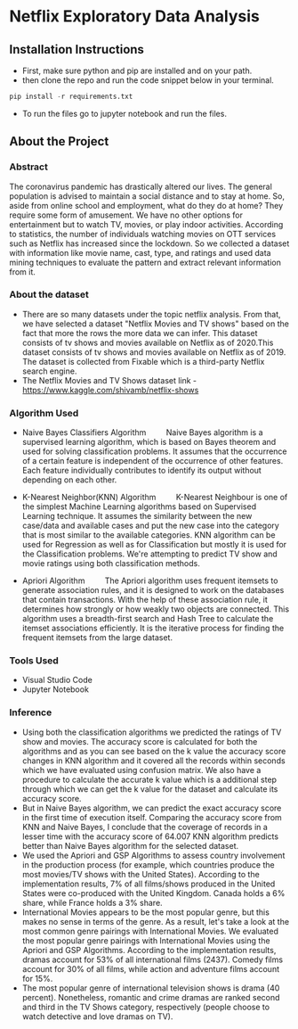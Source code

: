 # Netflix Exploratory Data Analysis

## Installation Instructions

- First, make sure python and pip are installed and on your path.
- then clone the repo and run the code snippet below in your terminal.

```python
pip install -r requirements.txt
```

- To run the files go to jupyter notebook and run the files.

## About the Project

### Abstract

The coronavirus pandemic has drastically altered our lives. The general population is advised to maintain a social distance and to stay at home. So, aside from online school and employment, what do they do at home? They require some form of amusement. We have no other options for entertainment but to watch TV, movies, or play indoor activities. According to statistics, the number of individuals watching movies on OTT services such as Netflix has increased since the lockdown. So we collected a dataset with information like movie name, cast, type, and ratings and used data mining techniques to evaluate the pattern and extract relevant information from it.

### About the dataset

- There are so many datasets under the topic netflix analysis. From that, we have selected a dataset "Netflix Movies and TV shows" based on the fact that more the rows the more data we can infer. This dataset consists of tv shows and movies available on Netflix as of 2020.This dataset consists of tv shows and movies available on Netflix as of 2019. The dataset is collected from Fixable which is a third-party Netflix search engine.
- The Netflix Movies and TV Shows dataset link - <https://www.kaggle.com/shivamb/netflix-shows>

### Algorithm Used

- Naive Bayes Classifiers Algorithm
  &emsp;&emsp; Naive Bayes algorithm is a supervised learning algorithm, which is based on Bayes theorem and used for solving classification problems. It assumes that the occurrence of a certain feature is independent of the occurrence of other features. Each feature individually contributes to identify its output without depending on each other.

- K-Nearest Neighbor(KNN) Algorithm
  &emsp;&emsp; K-Nearest Neighbour is one of the simplest Machine Learning algorithms based on Supervised Learning technique. It assumes the similarity between the new case/data and available cases and put the new case into the category that is most similar to the available categories. KNN algorithm can be used for Regression as well as for Classification but mostly it is used for the Classification problems. We're attempting to predict TV show and movie ratings using both classification methods.

- Apriori Algorithm
  &emsp;&emsp; The Apriori algorithm uses frequent itemsets to generate association rules, and it is designed to work on the databases that contain transactions. With the help of these association rule, it determines how strongly or how weakly two objects are connected. This algorithm uses a breadth-first search and Hash Tree to calculate the itemset associations efficiently. It is the iterative process for finding the frequent itemsets from the large dataset.

### Tools Used

- Visual Studio Code
- Jupyter Notebook

### Inference

- Using both the classification algorithms we predicted the ratings of TV show and movies. The accuracy score is calculated for both the algorithms and as you can see based on the k value the accuracy score changes in KNN algorithm and it covered all the records within seconds which we have evaluated using confusion matrix. We also have a procedure to calculate the accurate k value which is a additional step through which we can get the k value for the dataset and calculate its accuracy score.
- But in Naive Bayes algorithm, we can predict the exact accuracy score in the first time of execution itself. Comparing the accuracy score from KNN and Naive Bayes, I conclude that the coverage of records in a lesser time with the accuracy score of 64.007 KNN algorithm predicts better than Naive Bayes algorithm for the selected dataset.
- We used the Apriori and GSP Algorithms to assess country involvement in the production process (for example, which countries produce the most movies/TV shows with the United States). According to the implementation results, 7\% of all films/shows produced in the United States were co-produced with the United Kingdom. Canada holds a 6\% share, while France holds a 3\% share.
- International Movies appears to be the most popular genre, but this makes no sense in terms of the genre. As a result, let's take a look at the most common genre pairings with International Movies. We evaluated the most popular genre pairings with International Movies using the Apriori and GSP Algorithms. According to the implementation results, dramas account for 53\% of all international films (2437). Comedy films account for 30\% of all films, while action and adventure films account for 15\%.
- The most popular genre of international television shows is drama (40 percent). Nonetheless, romantic and crime dramas are ranked second and third in the TV Shows category, respectively (people choose to watch detective and love dramas on TV).
